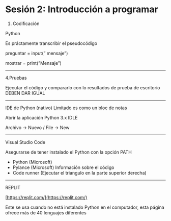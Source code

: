 # Sesión 2: Introducción a programar

1. Codificación

Python

Es práctamente transcribir el pseudocódigo

preguntar = input(” mensaje”)

mostrar = print(”Mensaje”)

---

4.Pruebas

Ejecutar el código y compararlo con lo resultados de prueba de escritorio DEBEN DAR IGUAL

---

IDE de Python (nativo)
Limitado es como un bloc de notas

Abrir la aplicación Python 3.x IDLE

Archivo → Nuevo / File → New

---

Visual Studio Code

Asegurarse de tener instalado el Python con la opción PATH

- Python  (Microsoft)
- Pylance (Microsoft) Información sobre el código
- Code runner (Ejecutar el triangulo en la parte superior derecha)

---

REPLIT

[https://replit.com/](https://replit.com/)

Este se usa cuando no está instalado Python en el computador, esta página ofrece más de 40 lenguajes diferentes